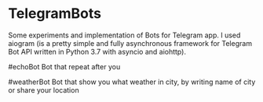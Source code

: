 # TelegramBots

Some experiments and implementation of Bots for Telegram app.
I used aiogram (is a pretty simple and fully asynchronous framework for Telegram Bot API written in Python 3.7 with asyncio and aiohttp).

#echoBot
Bot that repeat after you

#weatherBot
Bot that show you what weather in city, by writing name of city or share your location
